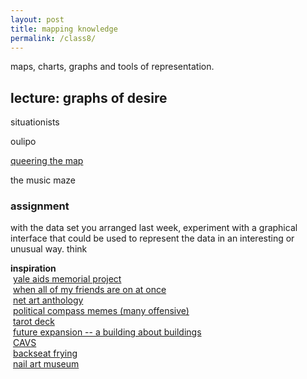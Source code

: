 ```yaml
---  
layout: post  
title: mapping knowledge  
permalink: /class8/  
---  
```

<!-- maybe cybernetics lib here?? orit halpern beautiful data kind of thing??? -->

maps, charts, graphs and tools of representation.

## lecture: graphs of desire



situationists

oulipo

[queering the map](https://www.queeringthemap.com)

the music maze


### assignment

with the data set you arranged last week, experiment with a graphical interface that could be used to represent the data in an interesting or unusual way. think  

**inspiration**  
 [yale aids memorial project](http://yamp.org)  
 [when all of my friends are on at once](http://allmyfriendsatonce.com/#0)  
 [net art anthology](https://anthology.rhizome.org)  
 [political compass memes (many offensive)](https://www.are.na/francis-tseng/political-compasses-other-matrices)  
 [tarot deck](https://www.are.na/art-deli-corp/tarot-design)  
 [future expansion -- a building about buildings](http://future-expansion.com/#img)  
 [CAVS](http://act.mit.edu/cavs)  
 [backseat frying](http://backseatfrying.net)  
 [nail art museum](https://www.youtube.com/watch?v=40pSU5ZM784)